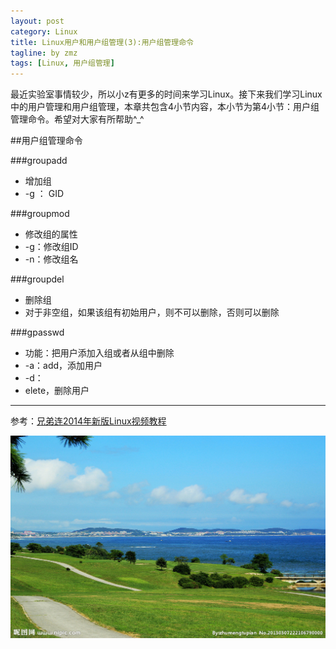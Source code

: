 ```yaml
---
layout: post
category: Linux
title: Linux用户和用户组管理(3):用户组管理命令
tagline: by zmz
tags: [Linux, 用户组管理]
---
```


最近实验室事情较少，所以小z有更多的时间来学习Linux。接下来我们学习Linux中的用户管理和用户组管理，本章共包含4小节内容，本小节为第4小节：用户组管理命令。希望对大家有所帮助^_^

<!--more-->

##用户组管理命令

###groupadd
+ 增加组
+ -g ： GID

###groupmod
+ 修改组的属性
+ -g：修改组ID
+ -n：修改组名

###groupdel
+ 删除组
+ 对于非空组，如果该组有初始用户，则不可以删除，否则可以删除

###gpasswd
+ 功能：把用户添加入组或者从组中删除
+ -a：add，添加用户
+ -d：
+ elete，删除用户
***

参考：[兄弟连2014年新版Linux视频教程](http://bbs.lampbrother.net/read-htm-tid-161465.html)

![vim logo](/img/user_group_manage.jpg)